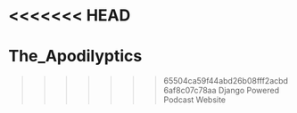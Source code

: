 <<<<<<< HEAD
=======
# The_Apodilyptics
>>>>>>> 65504ca59f44abd26b08fff2acbd6af8c07c78aa
Django Powered Podcast Website
